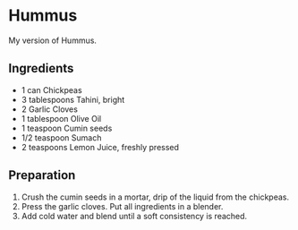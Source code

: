 # Hummus
My version of Hummus.

## Ingredients

* 1 can Chickpeas
* 3 tablespoons Tahini, bright
* 2 Garlic Cloves
* 1 tablespoon Olive Oil
* 1 teaspoon Cumin seeds
* 1/2 teaspoon Sumach
* 2 teaspoons Lemon Juice, freshly pressed


## Preparation

1. Crush the cumin seeds in a mortar, drip of the liquid from the chickpeas. 
2. Press the garlic cloves. Put all ingredients in a blender.
3. Add cold water and blend until a soft consistency is reached.
